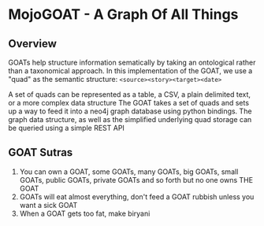 # MojoGOAT - A Graph Of All Things

## Overview

GOATs help structure information sematically by taking an ontological rather than a taxonomical approach. 
In this implementation of the GOAT, we use a "quad" as the semantic structure: `<source><story><target><date>`

A set of quads can be represented as a table, a CSV, a plain delimited text, or a more complex data structure
The GOAT takes a set of quads and sets up a way to feed it into a neo4j graph database using python bindings. The graph data structure, as well as the simplified underlying quad storage can be queried using a simple REST API


## GOAT Sutras

1. You can own a GOAT, some GOATs, many GOATs, big GOATs, small GOATs, public GOATs, private GOATs and so forth but no one owns THE GOAT
2. GOATs will eat almost everything, don't feed a GOAT rubbish unless you want a sick GOAT
3. When a GOAT gets too fat, make biryani


